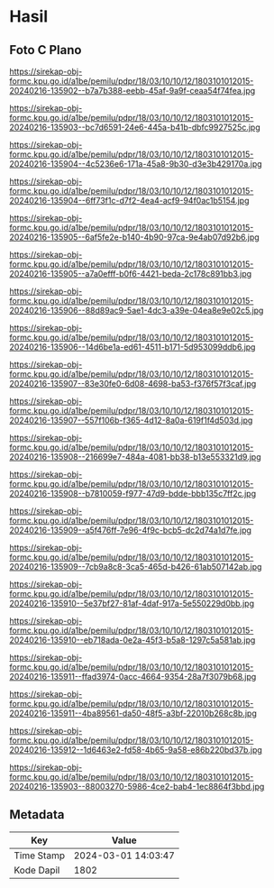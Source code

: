 # Hasil

## Foto C Plano

https://sirekap-obj-formc.kpu.go.id/a1be/pemilu/pdpr/18/03/10/10/12/1803101012015-20240216-135902--b7a7b388-eebb-45af-9a9f-ceaa54f74fea.jpg

https://sirekap-obj-formc.kpu.go.id/a1be/pemilu/pdpr/18/03/10/10/12/1803101012015-20240216-135903--bc7d6591-24e6-445a-b41b-dbfc9927525c.jpg

https://sirekap-obj-formc.kpu.go.id/a1be/pemilu/pdpr/18/03/10/10/12/1803101012015-20240216-135904--4c5236e6-171a-45a8-9b30-d3e3b429170a.jpg

https://sirekap-obj-formc.kpu.go.id/a1be/pemilu/pdpr/18/03/10/10/12/1803101012015-20240216-135904--6ff73f1c-d7f2-4ea4-acf9-94f0ac1b5154.jpg

https://sirekap-obj-formc.kpu.go.id/a1be/pemilu/pdpr/18/03/10/10/12/1803101012015-20240216-135905--6af5fe2e-b140-4b90-97ca-9e4ab07d92b6.jpg

https://sirekap-obj-formc.kpu.go.id/a1be/pemilu/pdpr/18/03/10/10/12/1803101012015-20240216-135905--a7a0efff-b0f6-4421-beda-2c178c891bb3.jpg

https://sirekap-obj-formc.kpu.go.id/a1be/pemilu/pdpr/18/03/10/10/12/1803101012015-20240216-135906--88d89ac9-5ae1-4dc3-a39e-04ea8e9e02c5.jpg

https://sirekap-obj-formc.kpu.go.id/a1be/pemilu/pdpr/18/03/10/10/12/1803101012015-20240216-135906--14d6be1a-ed61-4511-b171-5d953099ddb6.jpg

https://sirekap-obj-formc.kpu.go.id/a1be/pemilu/pdpr/18/03/10/10/12/1803101012015-20240216-135907--83e30fe0-6d08-4698-ba53-f376f57f3caf.jpg

https://sirekap-obj-formc.kpu.go.id/a1be/pemilu/pdpr/18/03/10/10/12/1803101012015-20240216-135907--557f106b-f365-4d12-8a0a-619f1f4d503d.jpg

https://sirekap-obj-formc.kpu.go.id/a1be/pemilu/pdpr/18/03/10/10/12/1803101012015-20240216-135908--216699e7-484a-4081-bb38-b13e553321d9.jpg

https://sirekap-obj-formc.kpu.go.id/a1be/pemilu/pdpr/18/03/10/10/12/1803101012015-20240216-135908--b7810059-f977-47d9-bdde-bbb135c7ff2c.jpg

https://sirekap-obj-formc.kpu.go.id/a1be/pemilu/pdpr/18/03/10/10/12/1803101012015-20240216-135909--a5f476ff-7e96-4f9c-bcb5-dc2d74a1d7fe.jpg

https://sirekap-obj-formc.kpu.go.id/a1be/pemilu/pdpr/18/03/10/10/12/1803101012015-20240216-135909--7cb9a8c8-3ca5-465d-b426-61ab507142ab.jpg

https://sirekap-obj-formc.kpu.go.id/a1be/pemilu/pdpr/18/03/10/10/12/1803101012015-20240216-135910--5e37bf27-81af-4daf-917a-5e550229d0bb.jpg

https://sirekap-obj-formc.kpu.go.id/a1be/pemilu/pdpr/18/03/10/10/12/1803101012015-20240216-135910--eb718ada-0e2a-45f3-b5a8-1297c5a581ab.jpg

https://sirekap-obj-formc.kpu.go.id/a1be/pemilu/pdpr/18/03/10/10/12/1803101012015-20240216-135911--ffad3974-0acc-4664-9354-28a7f3079b68.jpg

https://sirekap-obj-formc.kpu.go.id/a1be/pemilu/pdpr/18/03/10/10/12/1803101012015-20240216-135911--4ba89561-da50-48f5-a3bf-22010b268c8b.jpg

https://sirekap-obj-formc.kpu.go.id/a1be/pemilu/pdpr/18/03/10/10/12/1803101012015-20240216-135912--1d6463e2-fd58-4b65-9a58-e86b220bd37b.jpg

https://sirekap-obj-formc.kpu.go.id/a1be/pemilu/pdpr/18/03/10/10/12/1803101012015-20240216-135903--88003270-5986-4ce2-bab4-1ec8864f3bbd.jpg


## Metadata

| Key        | Value               |
| ---------- | ------------------- |
| Time Stamp | 2024-03-01 14:03:47 |
| Kode Dapil | 1802                |



